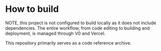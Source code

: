 # How to build

NOTE, this project is not configured to build locally as it does not include dependencies. The entire workflow, from code editing to building and deployment, is managed through V0 and Vercel.

This repository primarily serves as a code reference archive.
